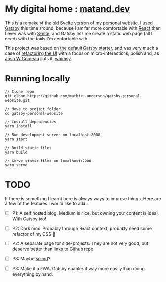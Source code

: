 # My digital home : [matand.dev](https://matand.dev/)

This is a remake of [the old Svelte version](https://old-svelte-version-of-website.netlify.com/) of my personal website. I used [Gatsby](https://www.gatsbyjs.org/) this time around, because I am far more comfortable with [React](https://reactjs.org/) than I ever was with [Svelte](https://svelte.dev/), and Gatsby lets me create a static web page (all I need) with the tools I'm confortable with.

This project was based on [the default Gatsby starter](https://github.com/gatsbyjs/gatsby-starter-default), and was very much a case of [refactoring the UI](https://refactoringui.com/) with a focus on micro-interactions, polish and, as [Josh W Comeau](https://joshwcomeau.com/) puts it, [whimsy](https://youtu.be/Z2d9rw9RwyE).

# Running locally

```
// Clone repo
git clone https://github.com/mathieu-anderson/gatsby-personal-website.git

// Move to project folder
cd gatsby-personal-website

// Install dependencies
yarn install

// Run development server on localhost:8000
yarn start

// Build static files
yarn build

// Serve static files on localhost:9000
yarn serve
```

# TODO

If there is something I learnt here is always ways to improve things. Here are a few of the features I would like to add :

 - [ ] P1: A self hosted blog. Medium is nice, but owning your content is ideal. With Gatsby too!
 - [ ] P2: Dark mod. Probably through React context, probably need some refactor of my CSS 😬
 - [ ] P2: A separate page for side-projects. They are not very good, but deserve better than links to Github repo.
 - [ ] P3: Maybe [sound](https://joshwcomeau.com/react/announcing-use-sound-react-hook/)?
 - [ ] P3: Make it a PWA. Gatsby enables it way more easily than doing everything by hand.

